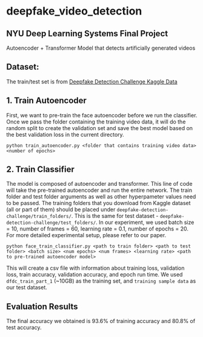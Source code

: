 # deepfake_video_detection

## NYU Deep Learning Systems Final Project
Autoencoder + Transformer Model that detects artificially generated videos


## Dataset: 
The train/test set is from [Deepfake Detection Challenge Kaggle Data](https://www.kaggle.com/c/deepfake-detection-challenge/data/)

## 1. Train Autoencoder
First, we want to pre-train the face autoencoder before we run the classifier. Once we pass the folder containing the training video data, it will do the random split to create the validation set and save the best model based on the best validation loss in the current directory.
```
python train_autoencoder.py <folder that contains training video data> <number of epochs>
```

## 2. Train Classifier
The model is composed of autoencoder and transformer. This line of code will take the pre-trained autoencoder and run the entire network.
The train folder and test folder arguments as well as other hyperpameter values need to be passed. The training folders that you download from Kaggle dataset (all or part of them) should be placed under `deepfake-detection-challenge/train_folders/`. This is the same for test dataset - `deepfake-detection-challenge/test_folders/`. In our experiment, we used batch size = 10, number of frames = 60, learning rate = 0.1, number of epochs = 20. For more detailed experimental setup, please refer to our paper. 

```
python face_train_classifier.py <path to train folder> <path to test folder> <batch size> <num epochs> <num frames> <learning rate> <path to pre-trained autoencoder model>
```
This will create a csv file with information about training loss, validation loss, train accuracy, validation accuracy, and epoch run time. We used `dfdc_train_part_1` (~10GB) as the training set, and `training sample data` as our test dataset. 

## Evaluation Results
The final accuracy we obtained is 93.6% of training accuracy and 80.8% of test accuracy. 
